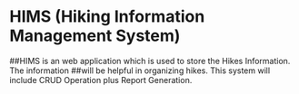 # HIMS (Hiking Information Management System)
##HIMS is an web application which is used to store the Hikes Information. The information
##will be helpful in organizing hikes. This system will include CRUD Operation plus Report Generation.



